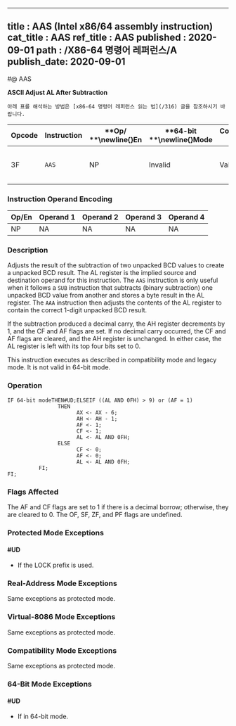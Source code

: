 ----------------------------
title : AAS (Intel x86/64 assembly instruction)
cat_title : AAS
ref_title : AAS
published : 2020-09-01
path : /X86-64 명령어 레퍼런스/A
publish_date: 2020-09-01
----------------------------


#@ AAS

**ASCII Adjust AL After Subtraction**

```lec-info
아래 표를 해석하는 방법은 [x86-64 명령어 레퍼런스 읽는 법](/316) 글을 참조하시기 바랍니다.
```

|**Opcode**|**Instruction**|**Op/ **\newline{}**En**|**64-bit **\newline{}**Mode**|**Compat/**\newline{}**Leg Mode**|**Description**|
|----------|---------------|------------------------|-----------------------------|---------------------------------|---------------|
|3F|`AAS` |NP|Invalid|Valid|ASCII adjust AL after subtraction.|
### Instruction Operand Encoding


|Op/En|Operand 1|Operand 2|Operand 3|Operand 4|
|-----|---------|---------|---------|---------|
|NP|NA|NA|NA|NA|
### Description


Adjusts the result of the subtraction of two unpacked BCD values to create a unpacked BCD result. The AL register is the implied source and destination operand for this instruction. The `AAS` instruction is only useful when it follows a `SUB` instruction that subtracts (binary subtraction) one unpacked BCD value from another and stores a byte result in the AL register. The `AAA` instruction then adjusts the contents of the AL register to contain the correct 1-digit unpacked BCD result. 

If the subtraction produced a decimal carry, the AH register decrements by 1, and the CF and AF flags are set. If no decimal carry occurred, the CF and AF flags are cleared, and the AH register is unchanged. In either case, the AL register is left with its top four bits set to 0.

This instruction executes as described in compatibility mode and legacy mode. It is not valid in 64-bit mode.


### Operation

```info-verb
IF 64-bit modeTHEN#UD;ELSEIF ((AL AND 0FH) > 9) or (AF = 1)
                THEN
                      AX <- AX - 6;
                      AH <- AH - 1;
                      AF <- 1;
                      CF <- 1;
                      AL <- AL AND 0FH;
                ELSE
                      CF <- 0;
                      AF <- 0;
                      AL <- AL AND 0FH;
          FI;
FI;
```
### Flags Affected


The AF and CF flags are set to 1 if there is a decimal borrow; otherwise, they are cleared to 0. The OF, SF, ZF, and PF flags are undefined.


### Protected Mode Exceptions

#### #UD
* If the LOCK prefix is used.

### Real-Address Mode Exceptions



Same exceptions as protected mode.


### Virtual-8086 Mode Exceptions



Same exceptions as protected mode.


### Compatibility Mode Exceptions



Same exceptions as protected mode.


### 64-Bit Mode Exceptions

#### #UD
* If in 64-bit mode.
